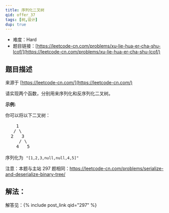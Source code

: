 ```yaml
---
title: 序列化二叉树
qid: offer_37
tags: [树,设计]
dup: true
---
```



- 难度：Hard
- 题目链接：[https://leetcode-cn.com/problems/xu-lie-hua-er-cha-shu-lcof/](https://leetcode-cn.com/problems/xu-lie-hua-er-cha-shu-lcof/)


## 题目描述

来源于 [https://leetcode-cn.com/](https://leetcode-cn.com/)

<p>请实现两个函数，分别用来序列化和反序列化二叉树。</p>

<p><strong>示例:&nbsp;</strong></p>

<pre>你可以将以下二叉树：

    1
   / \
  2   3
     / \
    4   5

序列化为 <code>&quot;[1,2,3,null,null,4,5]&quot;</code></pre>

<p>注意：本题与主站 297 题相同：<a href="https://leetcode-cn.com/problems/serialize-and-deserialize-binary-tree/">https://leetcode-cn.com/problems/serialize-and-deserialize-binary-tree/</a></p>


## 解法：

解答见：{% include post_link qid="297" %}